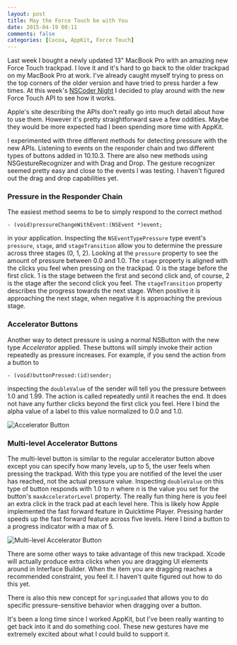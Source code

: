 ```yaml
---
layout: post
title: May the Force Touch be with You
date: 2015-04-19 00:11
comments: false
categories: [Cocoa, AppKit, Force Touch]
---
```


Last week I bought a newly updated 13" MacBook Pro with an amazing new Force
Touch trackpad. I love it and it's hard to go back to the older trackpad on my
MacBook Pro at work. I've already caught myself trying to press on the top
corners of the older version and have tried to press harder a few times. At this
week's [NSCoder Night](http://www.meetup.com/nscoderrtp) I decided to play
around with the new Force Touch API to see how it works.

<!-- more -->

Apple's site describing the APIs don't really go into much detail about how to
use them. However it's pretty straightforward save a few oddities. Maybe they 
would be more expected had I been spending more time with AppKit.

I experimented with three different methods for detecting pressure with the new
APIs. Listening to events on the responder chain and two different types of
buttons added in 10.10.3. There are also new methods using NSGestureRecognizer
and with Drag and Drop. The gesture recognizer seemed pretty easy and close to
the events I was testing. I haven't figured out the drag and drop capabilities
yet.

### Pressure in the Responder Chain

The easiest method seems to be to simply respond to the correct method

`- (void)pressureChangeWithEvent:(NSEvent *)event;`

in your application. Inspecting the `NSEventTypePressure` type event's
`pressure`, `stage`, and `stageTransition` allow you to determine the pressure
across three stages (0, 1, 2). Looking at the `pressure` property to see the
amount of pressure between 0.0 and 1.0.  The `stage` property is aligned with
the clicks you feel when pressing on the trackpad. 0 is the stage before the
first click. 1 is the stage between the first and second click and, of course, 2
is the stage after the second click you feel. The `stageTransition` property
describes the progress towards the next stage. When positive it is approaching
the next stage, when negative it is approaching the previous stage.

### Accelerator Buttons 

Another way to detect pressure is using a normal NSButton with the new type
_Accelerator_ applied. These buttons will simply invoke their action repeatedly
as pressure increases. For example, if you send the action from a button to 

`- (void)buttonPressed:(id)sender;`

inspecting the `doubleValue` of the sender will tell you the pressure between
1.0 and 1.99. The action is called repeatedly until it reaches the end. It does
not have any further clicks beyond the first click you feel. Here I bind the
alpha value of a label to this value normalized to 0.0 and 1.0.

![Accelerator Button](/assets/images/forcetouch/forcetouch2.gif)

### Multi-level Accelerator Buttons

The multi-level button is similar to the regular accelerator button above except
you can specify how many levels, up to 5, the user feels when pressing the
trackpad. With this type you are notified of the level the user has reached, not
the actual pressure value. Inspecting `doubleValue` on this type of button
responds with 1.0 to _n_ where _n_ is the value you set for the button's
`maxAcceleratorLevel` property. The really fun thing here is you feel an extra
click in the track pad at each level here. This is likely how Apple implemented
the fast forward feature in Quicktime Player. Pressing harder speeds up the fast
forward feature across five levels. Here I bind a button to a progress indicator
with a max of 5.

![Multi-level Accelerator Button](/assets/images/forcetouch/forcetouch.gif)


There are some other ways to take advantage of this new trackpad. Xcode will
actually produce extra clicks when you are dragging UI elements around in
Interface Builder. When the item you are dragging reaches a recommended
constraint, you feel it. I haven't quite figured out how to do this yet.

There is also this new concept for `springLoaded` that allows you to do specific 
pressure-sensitive behavior when dragging over a button.

It's been a long time since I worked AppKit, but I've been really wanting to get
back into it and do something cool. These new gestures have me extremely excited
about what I could build to support it. 
